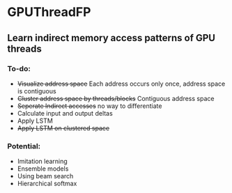 # GPUThreadFP

## Learn indirect memory access patterns of GPU threads

### To-do: 
* ~~Visualize address space~~ Each address occurs only once, address space is contiguous  
* ~~Cluster address space by threads/blocks~~ Contiguous address space
* ~~Seperate Indirect accesses~~ no way to differentiate
* Calculate input and output deltas 
* Apply LSTM 
* ~~Apply LSTM on clustered space~~

### Potential: 
* Imitation learning
* Ensemble models
* Using beam search 
* Hierarchical softmax 

